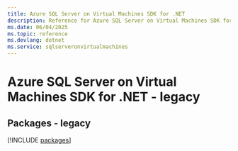 ```yaml
---
title: Azure SQL Server on Virtual Machines SDK for .NET
description: Reference for Azure SQL Server on Virtual Machines SDK for .NET
ms.date: 06/04/2025
ms.topic: reference
ms.devlang: dotnet
ms.service: sqlserveronvirtualmachines
---
```

# Azure SQL Server on Virtual Machines SDK for .NET - legacy
## Packages - legacy
[!INCLUDE [packages](sql-server-on-virtual-machines-index.md)]